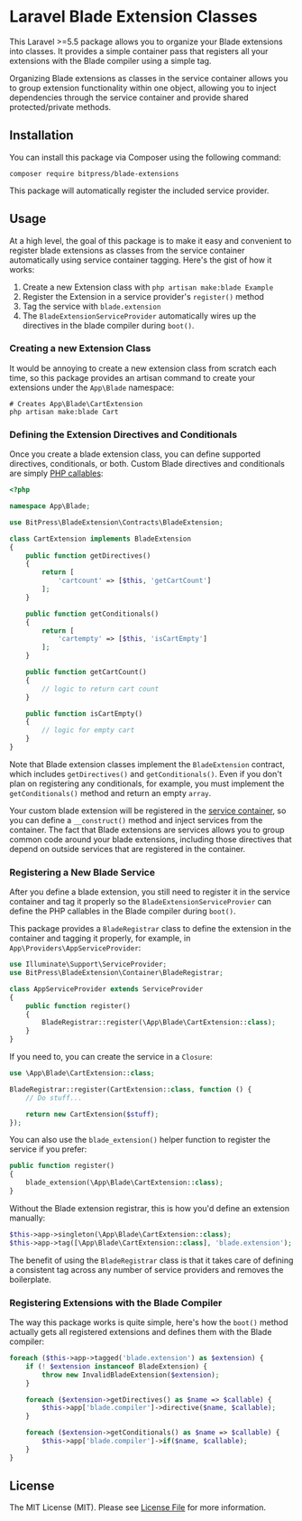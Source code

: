 # Laravel Blade Extension Classes

This Laravel >=5.5 package allows you to organize your Blade extensions into classes. It provides a simple container pass that registers all your extensions with the Blade compiler using a simple tag.

Organizing Blade extensions as classes in the service container allows you to group extension functionality within one object, allowing you to inject dependencies through the service container and provide shared protected/private methods.

## Installation

You can install this package via Composer using the following command:

```
composer require bitpress/blade-extensions
```

This package will automatically register the included service provider.

## Usage

At a high level, the goal of this package is to make it easy and convenient to register blade extensions as classes from the service container automatically using service container tagging. Here's the gist of how it works:

1. Create a new Extension class with `php artisan make:blade Example`
2. Register the Extension in a service provider's `register()` method
3. Tag the service with `blade.extension`
4. The `BladeExtensionServiceProvider` automatically wires up the directives in the blade compiler during `boot()`.

### Creating a new Extension Class

It would be annoying to create a new extension class from scratch each time, so this package provides an artisan command to create your extensions under the `App\Blade` namespace:

```
# Creates App\Blade\CartExtension
php artisan make:blade Cart
```

### Defining the Extension Directives and Conditionals

Once you create a blade extension class, you can define supported directives, conditionals, or both. Custom Blade directives and conditionals are simply [PHP callables](http://php.net/manual/en/language.types.callable.php):

```php
<?php

namespace App\Blade;

use BitPress\BladeExtension\Contracts\BladeExtension;

class CartExtension implements BladeExtension
{
    public function getDirectives()
    {
        return [
            'cartcount' => [$this, 'getCartCount']
        ];
    }

    public function getConditionals()
    {
        return [
            'cartempty' => [$this, 'isCartEmpty']
        ];
    }

    public function getCartCount()
    {
        // logic to return cart count
    }

    public function isCartEmpty()
    {
        // logic for empty cart
    }
}
```

Note that Blade extension classes implement the `BladeExtension` contract, which includes `getDirectives()` and `getConditionals()`. Even if you don't plan on registering any conditionals, for example, you must implement the `getConditionals()` method and return an empty `array`.

Your custom blade extension will be registered in the [service container](https://laravel.com/docs/5.5/container), so you can define a `__construct()` method and inject services from the container. The fact that Blade extensions are services allows you to group common code around your blade extensions, including those directives that depend on outside services that are registered in the container.


### Registering a New Blade Service

After you define a blade extension, you still need to register it in the service container and tag it properly so the `BladeExtensionServiceProvier` can define the PHP callables in the Blade compiler during `boot()`.

This package provides a `BladeRegistrar` class to define the extension in the container and tagging it properly, for example, in `App\Providers\AppServiceProvider`:

```php
use Illuminate\Support\ServiceProvider;
use BitPress\BladeExtension\Container\BladeRegistrar;

class AppServiceProvider extends ServiceProvider
{
    public function register()
    {
        BladeRegistrar::register(\App\Blade\CartExtension::class);
    }
}
```

If you need to, you can create the service in a `Closure`:

```php
use \App\Blade\CartExtension::class;

BladeRegistrar::register(CartExtension::class, function () {
    // Do stuff...

    return new CartExtension($stuff);
});
```

You can also use the `blade_extension()` helper function to register the service if you prefer:

```php
public function register()
{
    blade_extension(\App\Blade\CartExtension::class);
}
```

Without the Blade extension registrar, this is how you'd define an extension manually:

```php
$this->app->singleton(\App\Blade\CartExtension::class);
$this->app->tag([\App\Blade\CartExtension::class], 'blade.extension');
```

The benefit of using the `BladeRegistrar` class is that it takes care of defining a consistent tag across any number of service providers and removes the boilerplate.

### Registering Extensions with the Blade Compiler

The way this package works is quite simple, here's how the `boot()` method actually gets all registered extensions and defines them with the Blade compiler:

```php
foreach ($this->app->tagged('blade.extension') as $extension) {
    if (! $extension instanceof BladeExtension) {
        throw new InvalidBladeExtension($extension);
    }

    foreach ($extension->getDirectives() as $name => $callable) {
        $this->app['blade.compiler']->directive($name, $callable);
    }

    foreach ($extension->getConditionals() as $name => $callable) {
        $this->app['blade.compiler']->if($name, $callable);
    }
}
```

## License

The MIT License (MIT). Please see [License File](LICENSE.md) for more information.

